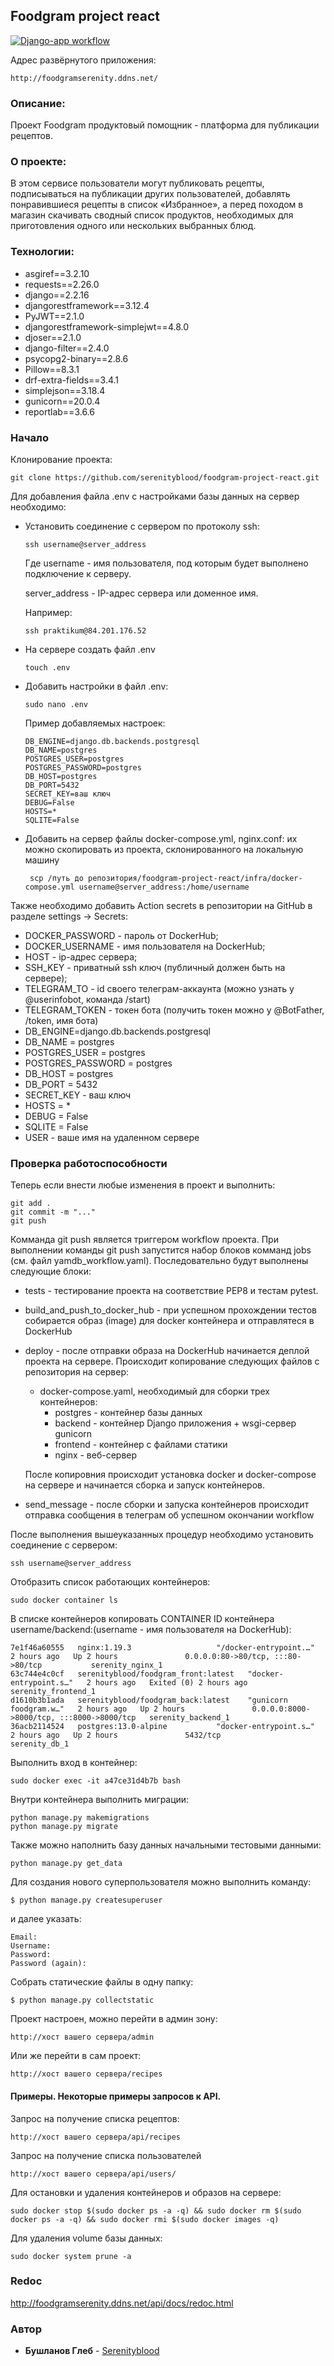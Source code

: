## Foodgram project react

[![Django-app workflow](https://github.com/Serenityblood/foodgram-project-react/actions/workflows/main.yml/badge.svg?branch=master)](https://github.com/Serenityblood/foodgram-project-react/actions/workflows/main.yml)

Адрес развёрнутого приложения:
```
http://foodgramserenity.ddns.net/
```
### Описание:
Проект Foodgram продуктовый помощник - платформа для публикации рецептов. 

### О проекте:
В этом сервисе пользователи могут публиковать рецепты, подписываться на 
публикации других пользователей, добавлять понравившиеся рецепты в список «Избранное», 
а перед походом в магазин скачивать сводный список продуктов, необходимых для приготовления 
одного или нескольких выбранных блюд.

### Технологии:
- asgiref==3.2.10
- requests==2.26.0
- django==2.2.16
- djangorestframework==3.12.4
- PyJWT==2.1.0
- djangorestframework-simplejwt==4.8.0
- djoser==2.1.0
- django-filter==2.4.0
- psycopg2-binary==2.8.6
- Pillow==8.3.1
- drf-extra-fields==3.4.1
- simplejson==3.18.4
- gunicorn==20.0.4
- reportlab==3.6.6
### Начало

Клонирование проекта:
```
git clone https://github.com/serenityblood/foodgram-project-react.git
```
Для добавления файла .env с настройками базы данных на сервер необходимо:

* Установить соединение с сервером по протоколу ssh:
    ```
    ssh username@server_address
    ```
    Где username - имя пользователя, под которым будет выполнено подключение к серверу.
    
    server_address - IP-адрес сервера или доменное имя.
    
    Например:
    ```
    ssh praktikum@84.201.176.52
 
    ```
* На сервере создать файл .env

    ```
    touch .env
    ```

* Добавить настройки в файл .env:
    ```
    sudo nano .env
    ```
    Пример добавляемых настроек:
    ```
    DB_ENGINE=django.db.backends.postgresql
    DB_NAME=postgres
    POSTGRES_USER=postgres
    POSTGRES_PASSWORD=postgres
    DB_HOST=postgres
    DB_PORT=5432
    SECRET_KEY=ваш ключ
    DEBUG=False
    HOSTS=*
    SQLITE=False
    ```
* Добавить на сервер файлы docker-compose.yml, nginx.conf:
  их можно скопировать из проекта, склонированного на локальную машину
  ```
   scp /путь до репозитория/foodgram-project-react/infra/docker-compose.yml username@server_address:/home/username
  ```

Также необходимо добавить Action secrets в репозитории на GitHub в разделе settings -> Secrets:
* DOCKER_PASSWORD - пароль от DockerHub;
* DOCKER_USERNAME - имя пользователя на DockerHub;
* HOST - ip-адрес сервера;
* SSH_KEY - приватный ssh ключ (публичный должен быть на сервере);
* TELEGRAM_TO - id своего телеграм-аккаунта (можно узнать у @userinfobot, команда /start)
* TELEGRAM_TOKEN - токен бота (получить токен можно у @BotFather, /token, имя бота)
* DB_ENGINE=django.db.backends.postgresql
* DB_NAME = postgres
* POSTGRES_USER = postgres
* POSTGRES_PASSWORD = postgres
* DB_HOST = postgres
* DB_PORT = 5432
* SECRET_KEY - ваш ключ
* HOSTS = *
* DEBUG = False
* SQLITE = False
* USER - ваше имя на удаленном сервере

### Проверка работоспособности

Теперь если внести любые изменения в проект и выполнить:
```
git add .
git commit -m "..."
git push
```
Комманда git push является триггером workflow проекта.
При выполнении команды git push запустится набор блоков комманд jobs (см. файл yamdb_workflow.yaml).
Последовательно будут выполнены следующие блоки:
* tests - тестирование проекта на соответствие PEP8 и тестам pytest.
* build_and_push_to_docker_hub - при успешном прохождении тестов собирается образ (image) для docker контейнера 
и отправлятеся в DockerHub
* deploy - после отправки образа на DockerHub начинается деплой проекта на сервере.
Происходит копирование следующих файлов с репозитория на сервер:
  - docker-compose.yaml, необходимый для сборки трех контейнеров:
    + postgres - контейнер базы данных
    + backend - контейнер Django приложения + wsgi-сервер gunicorn
    + frontend - контейнер с файлами статики
    + nginx - веб-сервер
  
  После копировния происходит установка docker и docker-compose на сервере
  и начинается сборка и запуск контейнеров.
* send_message - после сборки и запуска контейнеров происходит отправка сообщения в 
  телеграм об успешном окончании workflow

После выполнения вышеуказанных процедур необходимо установить соединение с сервером:
```
ssh username@server_address
```
Отобразить список работающих контейнеров:
```
sudo docker container ls
```
В списке контейнеров копировать CONTAINER ID контейнера username/backend:(username - имя пользователя на DockerHub):
```
7e1f46a60555   nginx:1.19.3                   "/docker-entrypoint.…"   2 hours ago   Up 2 hours               0.0.0.0:80->80/tcp, :::80->80/tcp           serenity_nginx_1
63c744e4c0cf   serenityblood/foodgram_front:latest   "docker-entrypoint.s…"   2 hours ago   Exited (0) 2 hours ago                                               serenity_frontend_1
d1610b3b1ada   serenityblood/foodgram_back:latest    "gunicorn foodgram.w…"   2 hours ago   Up 2 hours               0.0.0.0:8000->8000/tcp, :::8000->8000/tcp   serenity_backend_1
36acb2114524   postgres:13.0-alpine           "docker-entrypoint.s…"   2 hours ago   Up 2 hours               5432/tcp                                    serenity_db_1

```
Выполнить вход в контейнер:
```
sudo docker exec -it a47ce31d4b7b bash
```
Внутри контейнера выполнить миграции:
```
python manage.py makemigrations
python manage.py migrate
```
Также можно наполнить базу данных начальными тестовыми данными:
```
python manage.py get_data
```
Для создания нового суперпользователя можно выполнить команду:
```
$ python manage.py createsuperuser
```
и далее указать: 
```
Email:
Username:
Password:
Password (again):
```
Собрать статические файлы в одну папку:
```
$ python manage.py collectstatic
```

Проект настроен, можно перейти в админ зону:
```
http://хост вашего сервера/admin
```
Или же перейти в сам проект:
```
http://хост вашего сервера/recipes
```

#### Примеры. Некоторые примеры запросов к API.

Запрос на получение списка рецептов:

```
http://хост вашего сервера/api/recipes
```

Запрос на получение списка пользователей
```
http://хост вашего сервера/api/users/
```

Для остановки и удаления контейнеров и образов на сервере:
```
sudo docker stop $(sudo docker ps -a -q) && sudo docker rm $(sudo docker ps -a -q) && sudo docker rmi $(sudo docker images -q)
```
Для удаления volume базы данных:
```
sudo docker system prune -a
```

### Redoc

http://foodgramserenity.ddns.net/api/docs/redoc.html

### Автор

* **Бушланов Глеб** - [Serenityblood](https://github.com/serenityblood)